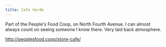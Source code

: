 ```yaml
---
title: Cafe Verde
---
```

Part of the People's Food Coop, on North Fourth Avenue. 
I can almost always count on seeing
someone I know there. Very laid back atmosphere.

http://peoplesfood.coop/store-cafe/

